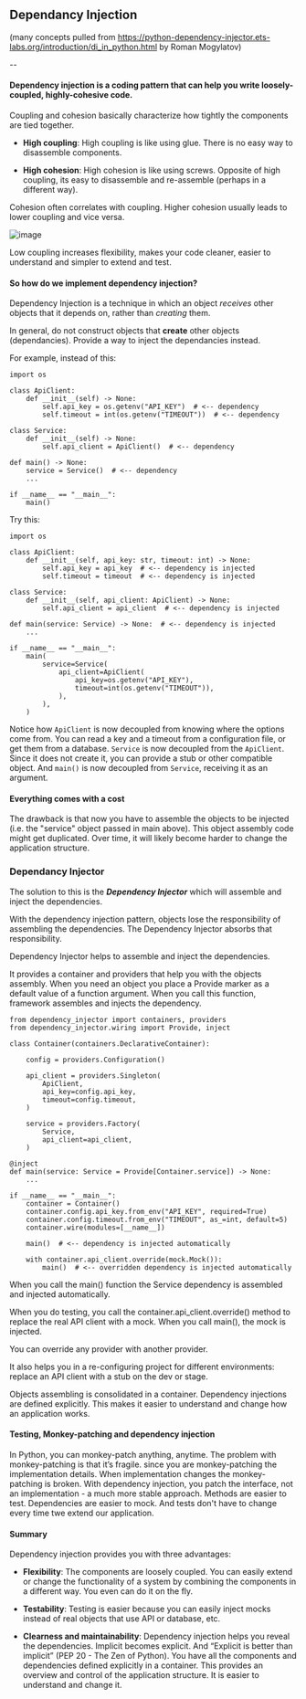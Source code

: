 ## Dependancy Injection

(many concepts pulled from https://python-dependency-injector.ets-labs.org/introduction/di_in_python.html by Roman Mogylatov)

--

#### Dependency injection is a coding pattern that can help you write loosely-coupled, highly-cohesive code.


Coupling and cohesion basically characterize how tightly the components are tied together.

 * **High coupling**: High coupling is like using glue. There is no easy way to disassemble components.

 * **High cohesion**: High cohesion is like using screws. Opposite of high coupling, its easy to disassemble and re-assemble (perhaps in a different way). 

Cohesion often correlates with coupling. Higher cohesion usually leads to lower coupling and vice versa.

![image](https://user-images.githubusercontent.com/24737190/210669149-ef4f7d37-c390-4e95-921c-a943839a6de0.png)

Low coupling increases flexibility, makes your code cleaner, easier to understand and simpler to extend and test.

#### So how do we implement dependency injection?

Dependency Injection is a technique in which an object *receives* other objects that it depends on, rather than *creating* them.

In general, do not construct objects that **create** other objects (dependancies). Provide a way to inject the dependancies instead.

For example, instead of this:
```
import os

class ApiClient:
    def __init__(self) -> None:
        self.api_key = os.getenv("API_KEY")  # <-- dependency
        self.timeout = int(os.getenv("TIMEOUT"))  # <-- dependency

class Service:
    def __init__(self) -> None:
        self.api_client = ApiClient()  # <-- dependency

def main() -> None:
    service = Service()  # <-- dependency
    ...

if __name__ == "__main__":
    main()
```

Try this:
```
import os

class ApiClient:
    def __init__(self, api_key: str, timeout: int) -> None:
        self.api_key = api_key  # <-- dependency is injected
        self.timeout = timeout  # <-- dependency is injected

class Service:
    def __init__(self, api_client: ApiClient) -> None:
        self.api_client = api_client  # <-- dependency is injected

def main(service: Service) -> None:  # <-- dependency is injected
    ...

if __name__ == "__main__":
    main(
        service=Service(
            api_client=ApiClient(
                api_key=os.getenv("API_KEY"),
                timeout=int(os.getenv("TIMEOUT")),
            ),
        ),
    )
 ```

Notice how ```ApiClient``` is now decoupled from knowing where the options come from. You can read a key and a timeout from a configuration file, or get them from a database. ```Service``` is now decoupled from the ```ApiClient```. Since it does not create it, you can provide a stub or other compatible object. And ```main()``` is now decoupled from ```Service```, receiving it as an argument.

#### Everything comes with a cost
The drawback is that now you have to assemble the objects to be injected (i.e. the "service" object passed in main above).  This object assembly code might get duplicated. Over time, it will likely become harder to change the application structure.

### Dependancy Injector
The solution to this is the ***Dependency Injector*** which will assemble and inject the dependencies.

With the dependency injection pattern, objects lose the responsibility of assembling the dependencies. The Dependency Injector absorbs that responsibility.

Dependency Injector helps to assemble and inject the dependencies.

It provides a container and providers that help you with the objects assembly. When you need an object you place a Provide marker as a default value of a function argument. When you call this function, framework assembles and injects the dependency.

```
from dependency_injector import containers, providers
from dependency_injector.wiring import Provide, inject

class Container(containers.DeclarativeContainer):

    config = providers.Configuration()

    api_client = providers.Singleton(
        ApiClient,
        api_key=config.api_key,
        timeout=config.timeout,
    )

    service = providers.Factory(
        Service,
        api_client=api_client,
    )

@inject
def main(service: Service = Provide[Container.service]) -> None:
    ...

if __name__ == "__main__":
    container = Container()
    container.config.api_key.from_env("API_KEY", required=True)
    container.config.timeout.from_env("TIMEOUT", as_=int, default=5)
    container.wire(modules=[__name__])

    main()  # <-- dependency is injected automatically

    with container.api_client.override(mock.Mock()):
        main()  # <-- overridden dependency is injected automatically
```

When you call the main() function the Service dependency is assembled and injected automatically.

When you do testing, you call the container.api_client.override() method to replace the real API client with a mock. When you call main(), the mock is injected.

You can override any provider with another provider.

It also helps you in a re-configuring project for different environments: replace an API client with a stub on the dev or stage.

Objects assembling is consolidated in a container. Dependency injections are defined explicitly. This makes it easier to understand and change how an application works.

#### Testing, Monkey-patching and dependency injection
In Python, you can monkey-patch anything, anytime. The problem with monkey-patching is that it’s fragile. since you are monkey-patching the implementation details. When implementation changes the monkey-patching is broken. With dependency injection, you patch the interface, not an implementation - a much more stable approach. Methods are easier to test. Dependencies are easier to mock. And tests don't have to change every time twe extend our application.

#### Summary
Dependency injection provides you with three advantages:

 * **Flexibility**: The components are loosely coupled. You can easily extend or change the functionality of a system by combining the components in a different way. You even can do it on the fly.

 * **Testability**: Testing is easier because you can easily inject mocks instead of real objects that use API or database, etc.

 * **Clearness and maintainability**: Dependency injection helps you reveal the dependencies. Implicit becomes explicit. And “Explicit is better than implicit” (PEP 20 - The Zen of Python). You have all the components and dependencies defined explicitly in a container. This provides an overview and control of the application structure. It is easier to understand and change it.
